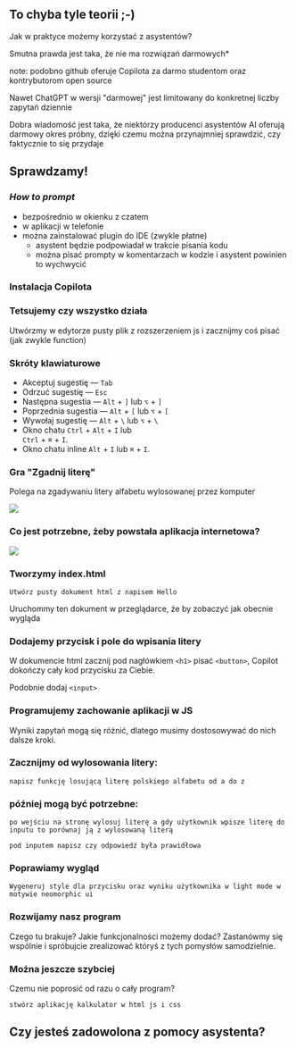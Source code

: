 <!-- .slide: data-background-image="img/brain-explodes.gif" -->
## To chyba tyle teorii ;-)
<!-- .element: class="title-on-dark-bg" -->


Jak w praktyce możemy korzystać z asystentów?


Smutna prawda jest taka, że nie ma rozwiązań darmowych*

note: podobno github oferuje Copilota za darmo studentom oraz kontrybutorom open source


Nawet ChatGPT w wersji "darmowej" jest limitowany do konkretnej liczby zapytań dziennie


Dobra wiadomość jest taka, że niektórzy producenci asystentów AI oferują darmowy okres próbny, dzięki czemu można przynajmniej sprawdzić, czy faktycznie to się przydaje


## Sprawdzamy!


### _How to prompt_

- bezpośrednio w okienku z czatem<!-- .element: class="fragment fade-in" -->
- w aplikacji w telefonie<!-- .element: class="fragment fade-in" -->
- można zainstalować plugin do IDE (zwykle płatne)<!-- .element: class="fragment fade-in" -->
  - asystent będzie podpowiadał w trakcie pisania kodu<!-- .element: class="fragment fade-in" -->
  - można pisać prompty w komentarzach w kodzie i asystent powinien to wychwycić <!-- .element: class="fragment fade-in" -->


### Instalacja Copilota


### Tetsujemy czy wszystko działa
Utwórzmy w edytorze pusty plik z rozszerzeniem js i zacznijmy coś pisać (jak zwykle function)


### Skróty klawiaturowe

* Akceptuj sugestię — `Tab`
* Odrzuć sugestię — `Esc`
* Następna sugestia — `Alt` + `]` lub `⌥` + `]`
* Poprzednia sugestia — `Alt` + `[` lub `⌥` + `[`
* Wywołaj sugestię — `Alt` + `\` lub `⌥` + `\`
* Okno chatu `Ctrl` + `Alt` + `I` lub\
  `Ctrl` + `⌘` + `I`.
* Okno chatu inline `Alt` + `I` lub `⌘` + `I`.



### Gra "Zgadnij literę"
Polega na zgadywaniu litery alfabetu wylosowanej przez komputer

![](img/gra.png)<!-- .element: style="width: 40%" -->


### Co jest potrzebne, żeby powstała aplikacja internetowa?

![](img/document.png)<!-- .element: style="width: 30%" -->


### Tworzymy index.html

`Utwórz pusty dokument html z napisem Hello`<!-- .element: class="prompt" -->

Uruchommy ten dokument w przeglądarce, że by zobaczyć jak obecnie wygląda



### Dodajemy przycisk i pole do wpisania litery
W dokumencie html zacznij pod nagłówkiem `<h1>` pisać `<button>`, 
Copilot dokończy cały kod przycisku za Ciebie.

Podobnie dodaj `<input>`


### Programujemy zachowanie aplikacji w JS
Wyniki zapytań mogą się różnić, dlatego musimy dostosowywać do nich dalsze kroki. 


### Zacznijmy od wylosowania litery:

`napisz funkcję losującą literę polskiego alfabetu od a do z`<!-- .element: class="prompt" -->


### później mogą być potrzebne: 
`po wejściu na stronę wylosuj literę a gdy użytkownik wpisze literę do inputu to porównaj ją z wylosowaną literą`<!-- .element: class="prompt" -->

`pod inputem napisz czy odpowiedź była prawidłowa`<!-- .element: class="prompt" -->


### Poprawiamy wygląd

`Wygeneruj style dla przycisku oraz wyniku użytkownika w light mode w motywie neomorphic ui`<!-- .element: class="prompt" -->


### Rozwijamy nasz program

Czego tu brakuje? Jakie funkcjonalności możemy dodać? Zastanówmy się wspólnie i spróbujcie zrealizować któryś z tych pomysłów samodzielnie.


### Można jeszcze szybciej

Czemu nie poprosić od razu o cały program?

`stwórz aplikację kalkulator w html js i css`<!-- .element: class="prompt" -->


## Czy jesteś zadowolona z pomocy asystenta?
